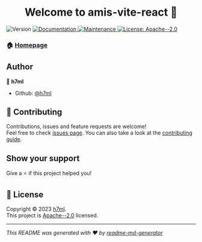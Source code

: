 <h1 align="center">Welcome to amis-vite-react 👋</h1>
<p>
  <img alt="Version" src="https://img.shields.io/badge/version-0.0.1-blue.svg?cacheSeconds=2592000" />
  <a href="https://github.com/h7ml/amis-vite-react#readme" target="_blank">
    <img alt="Documentation" src="https://img.shields.io/badge/documentation-yes-brightgreen.svg" />
  </a>
  <a href="https://github.com/h7ml/amis-vite-react/graphs/commit-activity" target="_blank">
    <img alt="Maintenance" src="https://img.shields.io/badge/Maintained%3F-yes-green.svg" />
  </a>
  <a href="https://github.com/h7ml/amis-vite-react/blob/master/LICENSE" target="_blank">
    <img alt="License: Apache--2.0" src="https://img.shields.io/github/license/h7ml/amis-vite-react" />
  </a>
</p>

### 🏠 [Homepage](https://amis-vite-react.h7ml.cn)

## Author

👤 **h7ml**

* Github: [@h7ml](https://github.com/h7ml)

## 🤝 Contributing

Contributions, issues and feature requests are welcome!<br />Feel free to check [issues page](https://github.com/h7ml/amis-vite-react/issues). You can also take a look at the [contributing guide](https://github.com/h7ml/amis-vite-react/blob/master/CONTRIBUTING.md).

## Show your support

Give a ⭐️ if this project helped you!

## 📝 License

Copyright © 2023 [h7ml](https://github.com/h7ml).<br />
This project is [Apache--2.0](https://github.com/h7ml/amis-vite-react/blob/master/LICENSE) licensed.

***
_This README was generated with ❤️ by [readme-md-generator](https://github.com/kefranabg/readme-md-generator)_
